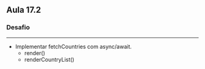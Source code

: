 ## Aula 17.2
### Desafio
---
- Implementar fetchCountries com async/await.
	- render()
	- renderCountryList()